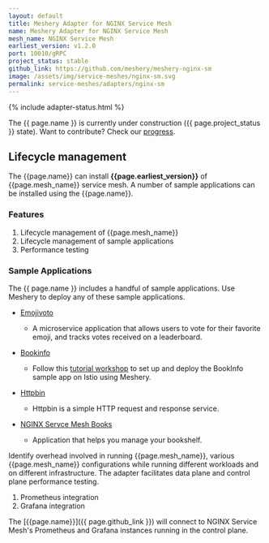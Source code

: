 ```yaml
---
layout: default
title: Meshery Adapter for NGINX Service Mesh
name: Meshery Adapter for NGINX Service Mesh
mesh_name: NGINX Service Mesh
earliest_version: v1.2.0
port: 10010/gRPC
project_status: stable
github_link: https://github.com/meshery/meshery-nginx-sm
image: /assets/img/service-meshes/nginx-sm.svg
permalink: service-meshes/adapters/nginx-sm
---
```


{% include adapter-status.html %}

The {{ page.name }} is currently under construction ({{ page.project_status }} state). Want to contribute? Check our [progress]({{page.github_link}}).

## Lifecycle management

The {{page.name}} can install **{{page.earliest_version}}** of {{page.mesh_name}} service mesh. A number of sample applications can be installed using the {{page.name}}.

### Features

1. Lifecycle management of {{page.mesh_name}}
1. Lifecycle management of sample applications
1. Performance testing

### Sample Applications

The {{ page.name }} includes a handful of sample applications. Use Meshery to deploy any of these sample applications.

- [Emojivoto]({{site.baseurl}}/guides/sample-apps#emojivoto)

  - A microservice application that allows users to vote for their favorite emoji, and tracks votes received on a leaderboard.

- [Bookinfo]({{site.baseurl}}/guides/sample-apps#bookinfo)

  - Follow this [tutorial workshop](https://github.com/layer5io/istio-service-mesh-workshop/blob/master/lab-2/README.md) to set up and deploy the BookInfo sample app on Istio using Meshery.

- [Httpbin]({{site.baseurl}}/guides/sample-apps#httpbin)

  - Httpbin is a simple HTTP request and response service.

- [NGINX Servce Mesh Books](https://github.com/BuoyantIO/booksapp)
  - Application that helps you manage your bookshelf.

Identify overhead involved in running {{page.mesh_name}}, various {{page.mesh_name}} configurations while running different workloads and on different infrastructure. The adapter facilitates data plane and control plane performance testing.

1. Prometheus integration
1. Grafana integration

The [{{page.name}}]({{ page.github_link }}) will connect to NGINX Service Mesh's Prometheus and Grafana instances running in the control plane.

